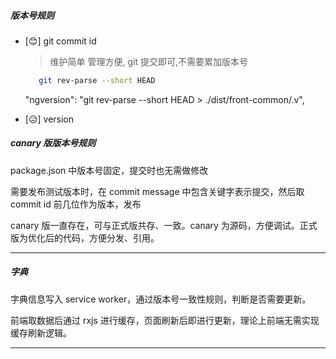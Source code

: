 ##### 版本号规则

- [😊] git commit id

  > 维护简单 管理方便, git 提交即可,不需要累加版本号

  ```bash
     git rev-parse --short HEAD
  ```

  "ngversion": "git rev-parse --short HEAD > ./dist/front-common/.v",

- [😥] version

##### canary 版版本号规则

package.json 中版本号固定，提交时也无需做修改

需要发布测试版本时，在 commit message 中包含关键字表示提交，然后取 commit id 前几位作为版本，发布

canary 版一直存在，可与正式版共存、一致。canary 为源码，方便调试。正式版为优化后的代码，方便分发、引用。

---

##### 字典

字典信息写入 service worker，通过版本号一致性规则，判断是否需要更新。

前端取数据后通过 rxjs 进行缓存，页面刷新后即进行更新，理论上前端无需实现缓存刷新逻辑。

---
